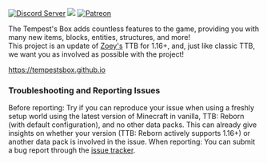 [![Discord Server](https://img.shields.io/discord/574466335963348992.svg?color=blueviolet&style=flat-square)](https://discord.gg/6TFaAuWi)
[![](https://img.shields.io/github/v/release/tempestsbox/ttb?include_prereleases&style=flat-square)](https://github.com/tempestsbox/ttb/releases)
[![Patreon](https://img.shields.io/endpoint.svg?url=https%3A%2F%2Fshieldsio-patreon.herokuapp.com%2Fthetempestsbox&style=flat-square)](https://patreon.com/thetempestsbox)

The Tempest's Box adds countless features to the game, providing you with many new items, blocks, entities, structures, and more!  
This project is an update of [Zoey's](https://tempestsbox.github.io/faq#Who-is-Zoey-) TTB for 1.16+, and, just like classic TTB, we want you as involved as possible with the project!

https://tempestsbox.github.io

### Troubleshooting and Reporting Issues
Before reporting: Try if you can reproduce your issue when using a freshly setup world using the latest version of Minecraft in vanilla, TTB: Reborn (with default configuration), and no other data packs. This can already give insights on whether your version (TTB: Reborn actively supports 1.16+) or another data pack is involved in the issue.
When reporting: You can submit a bug report through the [issue tracker](https://github.com/tempestsbox/ttb/issues).
